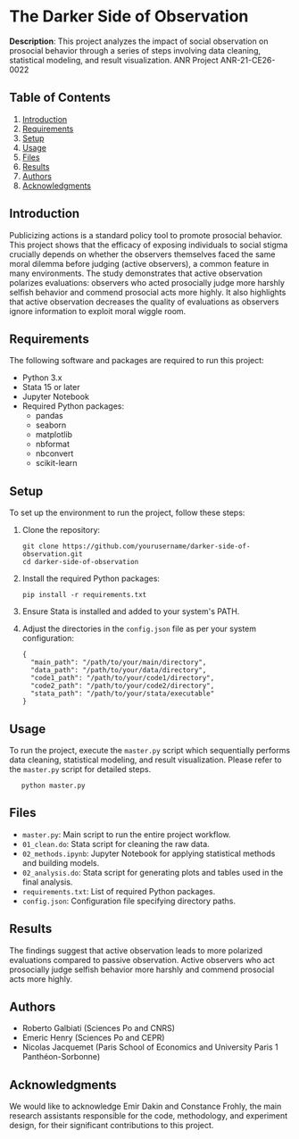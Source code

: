 # The Darker Side of Observation

**Description**: This project analyzes the impact of social observation on prosocial behavior through a series of steps involving data cleaning, statistical modeling, and result visualization. ANR Project ANR-21-CE26-0022

## Table of Contents
1. [Introduction](#introduction)
2. [Requirements](#requirements)
3. [Setup](#setup)
4. [Usage](#usage)
5. [Files](#files)
6. [Results](#results)
7. [Authors](#authors)
8. [Acknowledgments](#acknowledgments)

## Introduction

Publicizing actions is a standard policy tool to promote prosocial behavior. This project shows that the efficacy of exposing individuals to social stigma crucially depends on whether the observers themselves faced the same moral dilemma before judging (active observers), a common feature in many environments. The study demonstrates that active observation polarizes evaluations: observers who acted prosocially judge more harshly selfish behavior and commend prosocial acts more highly. It also highlights that active observation decreases the quality of evaluations as observers ignore information to exploit moral wiggle room.

## Requirements

The following software and packages are required to run this project:

- Python 3.x
- Stata 15 or later
- Jupyter Notebook
- Required Python packages:
  - pandas
  - seaborn
  - matplotlib
  - nbformat
  - nbconvert
  - scikit-learn

## Setup

To set up the environment to run the project, follow these steps:

1. Clone the repository:
   
   ```
   git clone https://github.com/yourusername/darker-side-of-observation.git
   cd darker-side-of-observation
   ```

2. Install the required Python packages:
   
   ```
   pip install -r requirements.txt
   ```

3. Ensure Stata is installed and added to your system's PATH.

4. Adjust the directories in the `config.json` file as per your system configuration:

   ```
   {
     "main_path": "/path/to/your/main/directory",
     "data_path": "/path/to/your/data/directory",
     "code1_path": "/path/to/your/code1/directory",
     "code2_path": "/path/to/your/code2/directory",
     "stata_path": "/path/to/your/stata/executable"
   }
   ```

## Usage

To run the project, execute the `master.py` script which sequentially performs data cleaning, statistical modeling, and result visualization. Please refer to the `master.py` script for detailed steps.

```
   python master.py
```

## Files

- `master.py`: Main script to run the entire project workflow.
- `01_clean.do`: Stata script for cleaning the raw data.
- `02_methods.ipynb`: Jupyter Notebook for applying statistical methods and building models.
- `02_analysis.do`: Stata script for generating plots and tables used in the final analysis.
- `requirements.txt`: List of required Python packages.
- `config.json`: Configuration file specifying directory paths.

## Results

The findings suggest that active observation leads to more polarized evaluations compared to passive observation. Active observers who act prosocially judge selfish behavior more harshly and commend prosocial acts more highly.

## Authors

- Roberto Galbiati (Sciences Po and CNRS)
- Emeric Henry (Sciences Po and CEPR)
- Nicolas Jacquemet (Paris School of Economics and University Paris 1 Panthéon-Sorbonne)

## Acknowledgments

We would like to acknowledge Emir Dakin and Constance Frohly, the main research assistants responsible for the code, methodology, and experiment design, for their significant contributions to this project.

